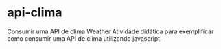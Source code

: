 # api-clima
Consumir uma API de clima Weather
Atividade didática para exemplificar como consumir uma API de clima utilizando javascript 
